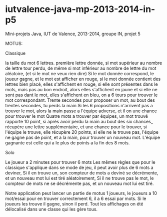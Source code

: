 iutvalence-java-mp-2013-2014-in-p5
==================================

Mini-projets Java, IUT de Valence, 2013-2014, groupe IN, projet 5


MOTUS:

Classique


la taille du mot 6 lettres.
première lettre donnée, si mot supérieur au nombre de lettre tour perdu, de même si mot inférieur au nombre de lettre du mot aléatoire, (et si le mot ne veux rien dire)
Si le mot donnée correspond, le joueur gagne, et le mot est afficher en rouge, si le mot donnée contient des lettres bien placé, elles s'affichent en rouge, si elle sont présentes dans le mots, mais pas au bon endroit, alors elles s'affichent en jaune et si elle ne sont pas dant le mot, elles s'affichent en bleu, on a 6 tours pour trouver le mot correspondant.
Trente secondes pour proposer un mot, au bout des trentes secondes, tu perds la main
Si les 6 propositions n'arrivent pas a trouver le mot, alors la main passe a l'équipe adverse, et il on une chance pour trouver le mot
Quatre mots a trouver par équipes, un mot trouvé rapporte 10 point, si après avoir perdu la main au bout des six chances,, récupère une lettre supplémentaire, et une chance pour le trouver, si l'équipe le trouve, elle récupère 20 points, si elle ne le trouve pas, l'équipe ne gagne pas de point, et a la main, pour trouver un nouveau mot.
L'équipe gagnante est celle qui a le plus de points a la fin des 8 mots.

Solo

Le joueur a 2 minutes pour trouver 6 mots
Les mêmes règles que pour le classique s'applique dans se mode de jeu, il peut avoir plus de 6 mots a deviner,
Si il en trouve un, son compteur de mots a deviné se décrémente, et un nouveau mot lui est tiré aléatoirement,
Si il ne trouve pas le mot, le compteur de mots ne se décrémente pas, et un nouveau mot lui est tiré.




Notre application peut lancer un partie de motus 1 joueurs, le joueurs a 10 mot/essai pour en trouver correctement 6,
il a 6 essai par mots.
Si le joueurs les trouve il gagne, sinon il perd.
Tout les affichages on été délocalisé dans une classe qui les gère tous.
